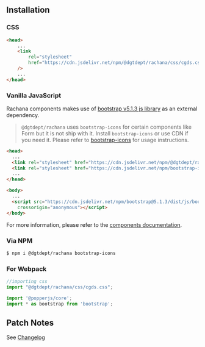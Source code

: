 
## Installation
### CSS

```html
<head>
    ...
    <link
        rel="stylesheet"
        href="https://cdn.jsdelivr.net/npm/@dgtdept/rachana/css/cgds.css"
    />
    ...
</head>
```

### Vanilla JavaScript

Rachana components makes use of [bootstrap v5.1.3 js library](https://getbootstrap.com/docs/5.1/getting-started/javascript/) as an external dependency.


>`@dgtdept/rachana` uses `bootstrap-icons` for certain components like Form but it is not ship with it. Install `bootstrap-icons` or use CDN if you need it. Please refer to [bootstrap-icons](bootstrap-icons) for usage instructions.

```html
<head>
  ...
  <link rel="stylesheet" href="https://cdn.jsdelivr.net/npm/@dgtdept/rachana/css/cgds.css" />
  <link rel="stylesheet" href="https://cdn.jsdelivr.net/npm/bootstrap-icons@1.9.1/font/bootstrap-icons.css">
  ...
</head>

<body>
  ...
  <script src="https://cdn.jsdelivr.net/npm/bootstrap@5.1.3/dist/js/bootstrap.bundle.min.js"
    crossorigin="anonymous"></script>
</body>
```

For more information, please refer to the [components documentation](https://www.rachana.gov.kh/components).

### Via NPM

```sh
$ npm i @dgtdept/rachana bootstrap-icons
```

### For Webpack

```js
//importing css
import "@dgtdept/rachana/css/cgds.css";

import '@popperjs/core';
import * as bootstrap from 'bootstrap';
```


## Patch Notes

See [Changelog](./CHANGELOG.md)
